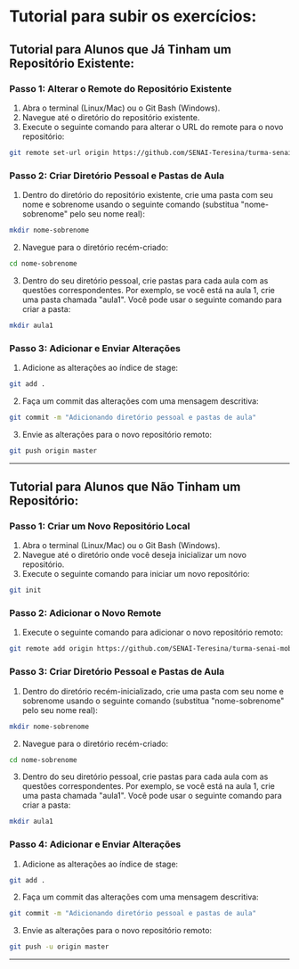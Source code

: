 # Tutorial para subir os exercícios:

## Tutorial para Alunos que Já Tinham um Repositório Existente:

### Passo 1: Alterar o Remote do Repositório Existente

1. Abra o terminal (Linux/Mac) ou o Git Bash (Windows).
2. Navegue até o diretório do repositório existente.
3. Execute o seguinte comando para alterar o URL do remote para o novo repositório:

```bash
git remote set-url origin https://github.com/SENAI-Teresina/turma-senai-mobile.git
```

### Passo 2: Criar Diretório Pessoal e Pastas de Aula

1. Dentro do diretório do repositório existente, crie uma pasta com seu nome e sobrenome usando o seguinte comando (substitua "nome-sobrenome" pelo seu nome real):

```bash
mkdir nome-sobrenome
```

2. Navegue para o diretório recém-criado:

```bash
cd nome-sobrenome
```

3. Dentro do seu diretório pessoal, crie pastas para cada aula com as questões correspondentes. Por exemplo, se você está na aula 1, crie uma pasta chamada "aula1". Você pode usar o seguinte comando para criar a pasta:

```bash
mkdir aula1
```

### Passo 3: Adicionar e Enviar Alterações

1. Adicione as alterações ao índice de stage:

```bash
git add .
```

2. Faça um commit das alterações com uma mensagem descritiva:

```bash
git commit -m "Adicionando diretório pessoal e pastas de aula"
```

3. Envie as alterações para o novo repositório remoto:

```bash
git push origin master
```

---

## Tutorial para Alunos que Não Tinham um Repositório:

### Passo 1: Criar um Novo Repositório Local

1. Abra o terminal (Linux/Mac) ou o Git Bash (Windows).
2. Navegue até o diretório onde você deseja inicializar um novo repositório.
3. Execute o seguinte comando para iniciar um novo repositório:

```bash
git init
```

### Passo 2: Adicionar o Novo Remote

1. Execute o seguinte comando para adicionar o novo repositório remoto:

```bash
git remote add origin https://github.com/SENAI-Teresina/turma-senai-mobile.git
```

### Passo 3: Criar Diretório Pessoal e Pastas de Aula

1. Dentro do diretório recém-inicializado, crie uma pasta com seu nome e sobrenome usando o seguinte comando (substitua "nome-sobrenome" pelo seu nome real):

```bash
mkdir nome-sobrenome
```

2. Navegue para o diretório recém-criado:

```bash
cd nome-sobrenome
```

3. Dentro do seu diretório pessoal, crie pastas para cada aula com as questões correspondentes. Por exemplo, se você está na aula 1, crie uma pasta chamada "aula1". Você pode usar o seguinte comando para criar a pasta:

```bash
mkdir aula1
```

### Passo 4: Adicionar e Enviar Alterações

1. Adicione as alterações ao índice de stage:

```bash
git add .
```

2. Faça um commit das alterações com uma mensagem descritiva:

```bash
git commit -m "Adicionando diretório pessoal e pastas de aula"
```

3. Envie as alterações para o novo repositório remoto:

```bash
git push -u origin master
```

---
